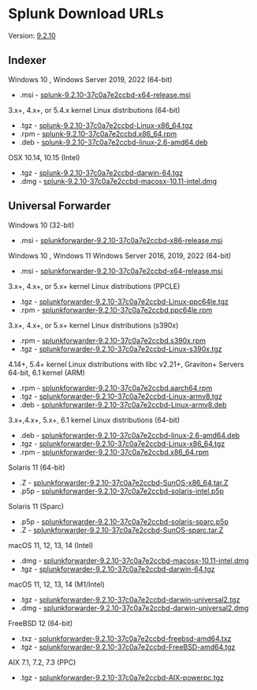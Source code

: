 # Splunk Download URLs
Version: [9.2.10](https://docs.splunk.com/Documentation/Splunk/9.2.10/Installation/Systemrequirements)

## Indexer
Windows 10 , Windows Server 2019, 2022 (64-bit)
- .msi - [splunk-9.2.10-37c0a7e2ccbd-x64-release.msi](https://download.splunk.com/products/splunk/releases/9.2.10/windows/splunk-9.2.10-37c0a7e2ccbd-x64-release.msi)

3.x+, 4.x+, or 5.4.x kernel Linux distributions (64-bit)
- .tgz - [splunk-9.2.10-37c0a7e2ccbd-Linux-x86_64.tgz](https://download.splunk.com/products/splunk/releases/9.2.10/linux/splunk-9.2.10-37c0a7e2ccbd-Linux-x86_64.tgz)
- .rpm - [splunk-9.2.10-37c0a7e2ccbd.x86_64.rpm](https://download.splunk.com/products/splunk/releases/9.2.10/linux/splunk-9.2.10-37c0a7e2ccbd.x86_64.rpm)
- .deb - [splunk-9.2.10-37c0a7e2ccbd-linux-2.6-amd64.deb](https://download.splunk.com/products/splunk/releases/9.2.10/linux/splunk-9.2.10-37c0a7e2ccbd-linux-2.6-amd64.deb)

OSX 10.14, 10.15 (Intel)
- .tgz - [splunk-9.2.10-37c0a7e2ccbd-darwin-64.tgz](https://download.splunk.com/products/splunk/releases/9.2.10/osx/splunk-9.2.10-37c0a7e2ccbd-darwin-64.tgz)
- .dmg - [splunk-9.2.10-37c0a7e2ccbd-macosx-10.11-intel.dmg](https://download.splunk.com/products/splunk/releases/9.2.10/osx/splunk-9.2.10-37c0a7e2ccbd-macosx-10.11-intel.dmg)

## Universal Forwarder
Windows 10 (32-bit)
- .msi - [splunkforwarder-9.2.10-37c0a7e2ccbd-x86-release.msi](https://download.splunk.com/products/universalforwarder/releases/9.2.10/windows/splunkforwarder-9.2.10-37c0a7e2ccbd-x86-release.msi)

Windows 10 , Windows 11   Windows Server 2016, 2019, 2022 (64-bit)
- .msi - [splunkforwarder-9.2.10-37c0a7e2ccbd-x64-release.msi](https://download.splunk.com/products/universalforwarder/releases/9.2.10/windows/splunkforwarder-9.2.10-37c0a7e2ccbd-x64-release.msi)

3.x+, 4.x+, or 5.x+ kernel Linux distributions (PPCLE)
- .tgz - [splunkforwarder-9.2.10-37c0a7e2ccbd-Linux-ppc64le.tgz](https://download.splunk.com/products/universalforwarder/releases/9.2.10/linux/splunkforwarder-9.2.10-37c0a7e2ccbd-Linux-ppc64le.tgz)
- .rpm - [splunkforwarder-9.2.10-37c0a7e2ccbd.ppc64le.rpm](https://download.splunk.com/products/universalforwarder/releases/9.2.10/linux/splunkforwarder-9.2.10-37c0a7e2ccbd.ppc64le.rpm)

3.x+, 4.x+, or 5.x+ kernel Linux distributions (s390x)
- .rpm - [splunkforwarder-9.2.10-37c0a7e2ccbd.s390x.rpm](https://download.splunk.com/products/universalforwarder/releases/9.2.10/linux/splunkforwarder-9.2.10-37c0a7e2ccbd.s390x.rpm)
- .tgz - [splunkforwarder-9.2.10-37c0a7e2ccbd-Linux-s390x.tgz](https://download.splunk.com/products/universalforwarder/releases/9.2.10/linux/splunkforwarder-9.2.10-37c0a7e2ccbd-Linux-s390x.tgz)

4.14+, 5.4+ kernel Linux distributions with libc v2.21+, Graviton+ Servers 64-bit, 6.1 kernel (ARM)
- .rpm - [splunkforwarder-9.2.10-37c0a7e2ccbd.aarch64.rpm](https://download.splunk.com/products/universalforwarder/releases/9.2.10/linux/splunkforwarder-9.2.10-37c0a7e2ccbd.aarch64.rpm)
- .tgz - [splunkforwarder-9.2.10-37c0a7e2ccbd-Linux-armv8.tgz](https://download.splunk.com/products/universalforwarder/releases/9.2.10/linux/splunkforwarder-9.2.10-37c0a7e2ccbd-Linux-armv8.tgz)
- .deb - [splunkforwarder-9.2.10-37c0a7e2ccbd-Linux-armv8.deb](https://download.splunk.com/products/universalforwarder/releases/9.2.10/linux/splunkforwarder-9.2.10-37c0a7e2ccbd-Linux-armv8.deb)

3.x+,4.x+, 5.x+, 6.1 kernel Linux distributions (64-bit)
- .deb - [splunkforwarder-9.2.10-37c0a7e2ccbd-linux-2.6-amd64.deb](https://download.splunk.com/products/universalforwarder/releases/9.2.10/linux/splunkforwarder-9.2.10-37c0a7e2ccbd-linux-2.6-amd64.deb)
- .tgz - [splunkforwarder-9.2.10-37c0a7e2ccbd-Linux-x86_64.tgz](https://download.splunk.com/products/universalforwarder/releases/9.2.10/linux/splunkforwarder-9.2.10-37c0a7e2ccbd-Linux-x86_64.tgz)
- .rpm - [splunkforwarder-9.2.10-37c0a7e2ccbd.x86_64.rpm](https://download.splunk.com/products/universalforwarder/releases/9.2.10/linux/splunkforwarder-9.2.10-37c0a7e2ccbd.x86_64.rpm)

Solaris 11 (64-bit)
- .Z - [splunkforwarder-9.2.10-37c0a7e2ccbd-SunOS-x86_64.tar.Z](https://download.splunk.com/products/universalforwarder/releases/9.2.10/solaris/splunkforwarder-9.2.10-37c0a7e2ccbd-SunOS-x86_64.tar.Z)
- .p5p - [splunkforwarder-9.2.10-37c0a7e2ccbd-solaris-intel.p5p](https://download.splunk.com/products/universalforwarder/releases/9.2.10/solaris/splunkforwarder-9.2.10-37c0a7e2ccbd-solaris-intel.p5p)

Solaris 11 (Sparc)
- .p5p - [splunkforwarder-9.2.10-37c0a7e2ccbd-solaris-sparc.p5p](https://download.splunk.com/products/universalforwarder/releases/9.2.10/solaris/splunkforwarder-9.2.10-37c0a7e2ccbd-solaris-sparc.p5p)
- .Z - [splunkforwarder-9.2.10-37c0a7e2ccbd-SunOS-sparc.tar.Z](https://download.splunk.com/products/universalforwarder/releases/9.2.10/solaris/splunkforwarder-9.2.10-37c0a7e2ccbd-SunOS-sparc.tar.Z)

macOS 11, 12, 13, 14 (Intel)
- .dmg - [splunkforwarder-9.2.10-37c0a7e2ccbd-macosx-10.11-intel.dmg](https://download.splunk.com/products/universalforwarder/releases/9.2.10/osx/splunkforwarder-9.2.10-37c0a7e2ccbd-macosx-10.11-intel.dmg)
- .tgz - [splunkforwarder-9.2.10-37c0a7e2ccbd-darwin-64.tgz](https://download.splunk.com/products/universalforwarder/releases/9.2.10/osx/splunkforwarder-9.2.10-37c0a7e2ccbd-darwin-64.tgz)

macOS 11, 12, 13, 14 (M1/Intel)
- .tgz - [splunkforwarder-9.2.10-37c0a7e2ccbd-darwin-universal2.tgz](https://download.splunk.com/products/universalforwarder/releases/9.2.10/osx/splunkforwarder-9.2.10-37c0a7e2ccbd-darwin-universal2.tgz)
- .dmg - [splunkforwarder-9.2.10-37c0a7e2ccbd-darwin-universal2.dmg](https://download.splunk.com/products/universalforwarder/releases/9.2.10/osx/splunkforwarder-9.2.10-37c0a7e2ccbd-darwin-universal2.dmg)

FreeBSD 12 (64-bit)
- .txz - [splunkforwarder-9.2.10-37c0a7e2ccbd-freebsd-amd64.txz](https://download.splunk.com/products/universalforwarder/releases/9.2.10/freebsd/splunkforwarder-9.2.10-37c0a7e2ccbd-freebsd-amd64.txz)
- .tgz - [splunkforwarder-9.2.10-37c0a7e2ccbd-FreeBSD-amd64.tgz](https://download.splunk.com/products/universalforwarder/releases/9.2.10/freebsd/splunkforwarder-9.2.10-37c0a7e2ccbd-FreeBSD-amd64.tgz)

AIX 7.1, 7.2, 7.3 (PPC)
- .tgz - [splunkforwarder-9.2.10-37c0a7e2ccbd-AIX-powerpc.tgz](https://download.splunk.com/products/universalforwarder/releases/9.2.10/aix/splunkforwarder-9.2.10-37c0a7e2ccbd-AIX-powerpc.tgz)
